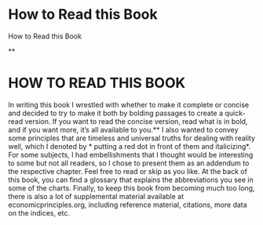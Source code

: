 # How to Read this Book

How to Read this Book

**

# HOW TO READ THIS BOOK

In writing this book I wrestled with whether to make it complete or concise and decided to try to make it both by bolding passages to create a quick-read version. If you want to read the concise version, read what is in bold, and if you want more, it’s all available to you.**
I also wanted to convey some principles that are timeless and universal truths for dealing with reality well, which I denoted by * putting a red dot in front of them and italicizing*.
For some subjects, I had embellishments that I thought would be interesting to some but not all readers, so I chose to present them as an addendum to the respective chapter. Feel free to read or skip as you like.
At the back of this book, you can find a glossary that explains the abbreviations you see in some of the charts.
Finally, to keep this book from becoming much too long, there is also a lot of supplemental material available at economicprinciples.org, including reference material, citations, more data on the indices, etc.
